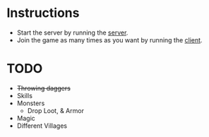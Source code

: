 # Instructions
- Start the server by running the [server](src/server.py).
- Join the game as many times as you want by running the [client](src/client.py).

# TODO
- ~~Throwing daggers~~
- Skills
- Monsters
    - Drop Loot, & Armor
- Magic
- Different Villages